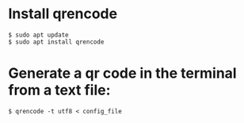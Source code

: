 # Install qrencode
```shell
$ sudo apt update
$ sudo apt install qrencode
```

# Generate a qr code in the terminal from a text file:
```shell
$ qrencode -t utf8 < config_file
```
